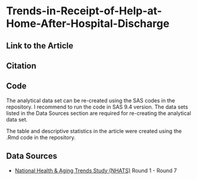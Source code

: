 # Trends-in-Receipt-of-Help-at-Home-After-Hospital-Discharge

## Link to the Article


## Citation


## Code 
The analytical data set can be re-created using the SAS codes in the repository. I recommend to run the code in SAS 9.4 version. The data sets listed in the Data Sources section are required for re-creating the analytical data set.

The table and descriptive statistics in the article were created using the .Rmd code in the repository.

## Data Sources

+ [National Health & Aging Trends Study (NHATS)](https://nhats.org/researcher/data-access) Round 1 - Round 7
